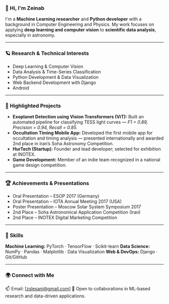 ### 👋 Hi, I'm Zeinab

I'm a **Machine Learning researcher** and **Python developer** with a background in Computer Engineering and Physics.
My work focuses on applying **deep learning and computer vision** to **scientific data analysis**, especially in astronomy.

---

### 🪐 Research & Technical Interests

* Deep Learning & Computer Vision
* Data Analysis & Time-Series Classification
* Python Development & Data Visualization
* Web Backend Development with Django
* Android 

---

### 🚀 Highlighted Projects

* **Exoplanet Detection using Vision Transformers (ViT):**
  Built an automated pipeline for classifying TESS light curves — *F1 = 0.89, Precision = 0.94, Recall = 0.85.*
* **Occultation Timing Mobile App:**
  Developed the first mobile app for occultation and timing analysis — presented internationally and awarded 2nd place in Iran’s Soha Astronomy Competition.
* **HurTech (Startup):**
  Founder and lead developer; selected for exhibition at INOTEX.
* **Game Development:**
  Member of an indie team recognized in a national game design competition.

---

### 🏆 Achievements & Presentations

* Oral Presentation – ESOP 2017 (Germany)
* Oral Presentation – IOTA Annual Meeting 2017 (USA)
* Poster Presentation – Moscow Solar System Symposium 2017
* 2nd Place – Soha Astronomical Application Competition (Iran)
* 2nd Place – INOTEX Digital Marketing Competition

---

### 🧠 Skills

**Machine Learning:** PyTorch · TensorFlow · Scikit-learn
**Data Science:** NumPy · Pandas · Matplotlib · Data Visualization
**Web & DevOps:** Django · Git/GitHub

---

### 🌍 Connect with Me

📫 Email: [zslesani@gmail.com]
🤝 Open to collaborations in ML-based research and data-driven applications.
